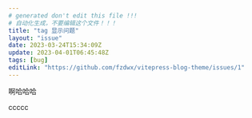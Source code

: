 ```yaml
---
# generated don't edit this file !!!
# 自动化生成，不要编辑这个文件！！！
title: "tag 显示问题"
layout: "issue"
date: 2023-03-24T15:34:09Z
update: 2023-04-01T06:45:48Z
tags: [bug]
editLink: "https://github.com/fzdwx/vitepress-blog-theme/issues/1"
---
```


啊哈哈哈

ccccc
